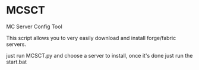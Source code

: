 # MCSCT
MC Server Config Tool

This script allows you to very easily download and install forge/fabric servers.

just run MCSCT.py and choose a server to install, once it's done just run the start.bat